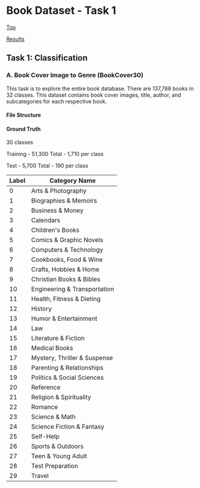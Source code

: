 # Book Dataset - Task 1

[Top](../README.md)

[Results](../docs/results.md)

## Task 1: Classification

### A. Book Cover Image to Genre (BookCover30)

This task is to explore the entire book database. There are 137,788 books in 32 classes. This dataset contains book cover images, title, author, and subcategories for each respective book.

#### File Structure

#### Ground Truth

30 classes

Training - 51,300 Total - 1,710 per class

Test - 5,700 Total - 190 per class

|Label|Category Name|
|---|---|
|0|Arts & Photography|
|1|Biographies & Memoirs|
|2|Business & Money|
|3|Calendars|
|4|Children's Books|
|5|Comics & Graphic Novels|
|6|Computers & Technology|
|7|Cookbooks, Food & Wine|
|8|Crafts, Hobbies & Home|
|9|Christian Books & Bibles|
|10|Engineering & Transportation|
|11|Health, Fitness & Dieting|
|12|History|
|13|Humor & Entertainment|
|14|Law|
|15|Literature & Fiction|
|16|Medical Books|
|17|Mystery, Thriller & Suspense|
|18|Parenting & Relationships|
|19|Politics & Social Sciences|
|20|Reference|
|21|Religion & Spirituality|
|22|Romance|
|23|Science & Math|
|24|Science Fiction & Fantasy|
|25|Self-Help|
|26|Sports & Outdoors|
|27|Teen & Young Adult|
|28|Test Preparation|
|29|Travel|
